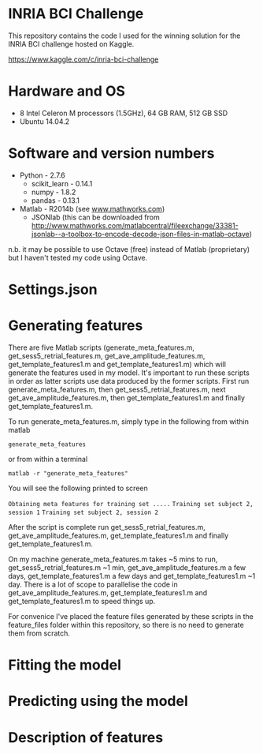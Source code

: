 # INRIA BCI Challenge
This repository contains the code I used for the winning solution for the INRIA BCI challenge hosted on Kaggle.

https://www.kaggle.com/c/inria-bci-challenge

# Hardware and OS
* 8 Intel Celeron M processors (1.5GHz), 64 GB RAM, 512 GB SSD 
* Ubuntu 14.04.2

# Software and version numbers
* Python - 2.7.6
  * scikit_learn - 0.14.1
  * numpy - 1.8.2
  * pandas - 0.13.1
* Matlab - R2014b (see www.mathworks.com)
  * JSONlab (this can be downloaded from http://www.mathworks.com/matlabcentral/fileexchange/33381-jsonlab--a-toolbox-to-encode-decode-json-files-in-matlab-octave)

n.b. it may be possible to use Octave (free) instead of Matlab (proprietary) but I haven't tested my code using Octave. 

# Settings.json
# Generating features
There are five Matlab scripts (generate_meta_features.m, get_sess5_retrial_features.m, get_ave_amplitude_features.m, get_template_features1.m and get_template_features1.m) which will generate the features used in my model. It's important to run these scripts in order as latter scripts use data produced by the former scripts. First run  generate_meta_features.m, then get_sess5_retrial_features.m, next get_ave_amplitude_features.m, then get_template_features1.m and finally get_template_features1.m.

To run generate_meta_features.m, simply type in the following from within matlab 

`generate_meta_features`

or from within a terminal

`matlab -r "generate_meta_features"`

You will see the following printed to screen

`Obtaining meta features for training set .....`
`Training set subject 2, session 1`
`Training set subject 2, session 2`

After the script is complete run get_sess5_retrial_features.m, get_ave_amplitude_features.m, get_template_features1.m and finally get_template_features1.m.

On my machine generate_meta_features.m takes ~5 mins to run, get_sess5_retrial_features.m ~1 min,  get_ave_amplitude_features.m a few days, get_template_features1.m a few days and get_template_features1.m ~1 day. There is a lot of scope to parallelise the code in get_ave_amplitude_features.m, get_template_features1.m and get_template_features1.m to speed things up.

For convenice I've placed the feature files generated by these scripts in the feature_files folder within this repository, so there is no need to generate them from scratch.

# Fitting the model
# Predicting using the model
# Description of features
